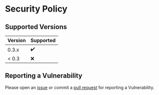 # Security Policy

## Supported Versions

| Version | Supported          |
| ------- | ------------------ |
| 0.3.x   | :heavy_check_mark: |
| < 0.3   | :x:                |

## Reporting a Vulnerability

Please open an [issue](https://github.com/ringostarr80/RL.Gnu/issues) or commit a [pull request](https://github.com/ringostarr80/RL.Gnu/pulls) for reporting a Vulnerability.
